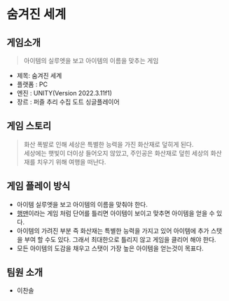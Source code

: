 # 숨겨진 세계
게임소개
-------
> 아이템의 실루엣을 보고 아이템의 이름을 맞추는 게임
* 제목: 숨겨진 세계
* 플랫폼 : PC
* 엔진 : UNITY(Version 2022.3.11f1)
* 장르 : 퍼즐 추리 수집 도트 싱글플레이어

게임 스토리
----------
> 화산 폭발로 인해 세상은 특별한 능력을 가진 화산재로 덮히게 된다. <br>
세상에는 햇빛이 더이상 들어오지 않았고, 주인공은 화산재로 덮힌 세상의 화산재를 치우기 위해 여행을 떠난다.

게임 플레이 방식
---------------
* 아이템 실루엣을 보고 아이템의 이름을 맞춰야 한다.
* [행맨](https://namu.wiki/w/%ED%96%89%EB%A7%A8)이라는 게임 처럼 단어를 틀리면 아이템이 보이고 맞추면 아이템을 얻을 수 있다.
* 아이템의 가려진 부분 즉 화산재는 특별한 능력을 가지고 있어 아이템에 추가 스탯을 부여 할 수도 있다. 그래서 최대한으로 틀리지 않고 게임을 클리어 해야 한다.
* 모든 아이템의 도감을 채우고 스탯이 가장 높은 아이템을 얻는것이 목표다.

팀원 소개
---------
* 이찬솔
